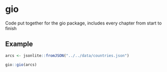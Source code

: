 
# gio

Code put together for the gio package, includes every chapter from start to finish

## Example

``` r
arcs <- jsonlite::fromJSON("../../data/countries.json")

gio::gio(arcs)
```

